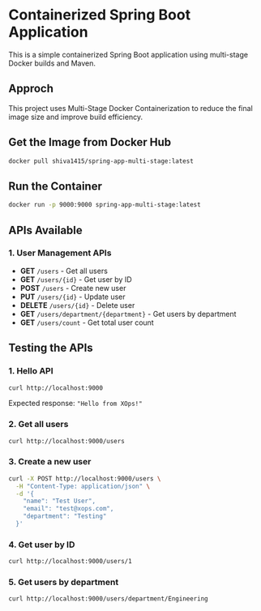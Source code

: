 # Containerized Spring Boot Application
This is a simple containerized Spring Boot application using multi-stage Docker builds and Maven.

## Approch
This project uses Multi-Stage Docker Containerization to reduce the final image size and improve build efficiency.

## Get the Image from Docker Hub
``` bash
docker pull shiva1415/spring-app-multi-stage:latest
```

## Run the Container
``` bash
docker run -p 9000:9000 spring-app-multi-stage:latest
```

## APIs Available

### 1. User Management APIs
- **GET** `/users` - Get all users
- **GET** `/users/{id}` - Get user by ID
- **POST** `/users` - Create new user
- **PUT** `/users/{id}` - Update user
- **DELETE** `/users/{id}` - Delete user
- **GET** `/users/department/{department}` - Get users by department
- **GET** `/users/count` - Get total user count

## Testing the APIs

### 1. Hello API
```bash
curl http://localhost:9000
```
Expected response: `"Hello from XOps!"`

### 2. Get all users
```bash
curl http://localhost:9000/users
```

### 3. Create a new user
```bash
curl -X POST http://localhost:9000/users \
  -H "Content-Type: application/json" \
  -d '{
    "name": "Test User",
    "email": "test@xops.com",
    "department": "Testing"
  }'
```

### 4. Get user by ID
```bash
curl http://localhost:9000/users/1
```

### 5. Get users by department
```bash
curl http://localhost:9000/users/department/Engineering
```

